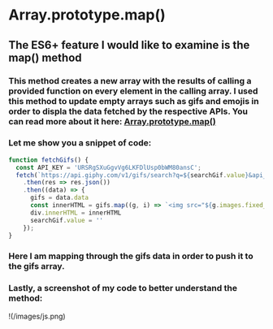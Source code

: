 # Array.prototype.map()
## The ES6+ feature I would like to examine is the map() method

### This method creates a new array with the results of calling a provided function on every element in the calling array. I used this method to update empty arrays such as gifs and emojis in order to displa the data fetched by the respective APIs. You can read more about it here: [Array.prototype.map()](https://developer.mozilla.org/en-US/docs/Web/JavaScript/Reference/Global_Objects/Array/map)

### Let me show you a snippet of code:
```js 
function fetchGifs() {
  const API_KEY = 'URSRgSXuGgvVg6LKFDlUsp0bWM80ansC';
  fetch(`https://api.giphy.com/v1/gifs/search?q=${searchGif.value}&api_key=${API_KEY}&limit=10`)
    .then(res => res.json())
    .then((data) => {
      gifs = data.data
      const innerHTML = gifs.map((g, i) => `<img src="${g.images.fixed_height_small.url}" data-index="${i}" />`).join('')
      div.innerHTML = innerHTML
      searchGif.value = ''
    });
}

```
### Here I am mapping through the gifs data in order to push it to the gifs array.
### Lastly, a screenshot of my code to better understand the method:
!(/images/js.png)
